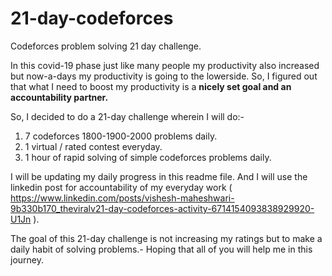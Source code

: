 # 21-day-codeforces
Codeforces problem solving 21 day challenge.

In this covid-19 phase just like many people my productivity also increased but now-a-days my productivity is going to the lowerside.
So, I figured out that what I need to boost my productivity is a __nicely set goal and an accountability partner.__

So, I decided to do a 21-day challenge wherein I will do:-
1. 7 codeforces 1800-1900-2000 problems daily.
2. 1 virtual / rated contest everyday.
3. 1 hour of rapid solving of simple codeforces problems daily.
	
I will be updating my daily progress in this readme file.
And I will use the linkedin post for accountability of my everyday work ( https://www.linkedin.com/posts/vishesh-maheshwari-9b330b170_theviralv21-day-codeforces-activity-6714154093838929920-U1Jn ).

The goal of this 21-day challenge is not increasing my ratings but to make a daily habit of solving problems.- 
Hoping that all of you will help me in this journey.
